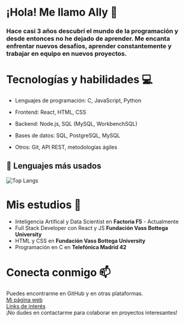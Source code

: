 # ¡Hola! Me llamo Ally 👋

### Hace casi 3 años descubrí el mundo de la programación y desde entonces no he dejado de aprender. Me encanta enfrentar nuevos desafíos, aprender constantemente y trabajar en equipo en nuevos proyectos.

# Tecnologías y habilidades 💻 

- Lenguajes de programación: C, JavaScript, Python

- Frontend: React, HTML, CSS

- Backend: Node.js, SQL (MySQL, WorkbenchSQL)

- Bases de datos: SQL, PostgreSQL, MySQL

- Otros: Git, API REST, metodologías ágiles

## 📌 Lenguajes más usados

![Top Langs](https://github-readme-stats.vercel.app/api/top-langs/?username=alharuty&layout=compact&theme=radical)

# Mis estudios 📕 

- Inteligencia Artifical y Data Scientist en **Factoria F5** - Actualmente
- Full Stack Developer con React y JS **Fundación Vass Bottega University**
- HTML y CSS en **Fundación Vass Bottega University**
- Programación en C en **Telefónica Madrid 42**

# Conecta conmigo 📫 

Puedes encontrarme en GitHub y en otras plataformas.<br>
[Mi página web](https://con-codigo.com)<br>
[Links de interés](https://linktr.ee/concodigo)<br>
¡No dudes en contactarme para colaborar en proyectos interesantes!
